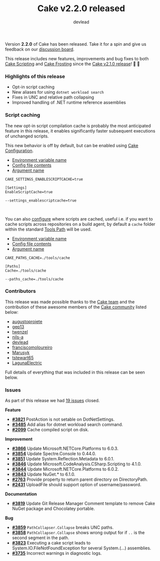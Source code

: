﻿---
title: Cake v2.2.0 released
category: Release Notes
author: devlead
releaseName: 2.2.0
---

Version **2.2.0** of Cake has been released. Take it for a spin and give us feedback on our [discussion board](https://github.com/cake-build/cake/discussions/3870).

This release includes new features, improvements and bug fixes to both [Cake Scripting](/docs/running-builds/runners/dotnet-tool) and [Cake Frosting](/docs/running-builds/runners/cake-frosting) since the [Cake v2.1.0 release](/blog/2022/02/cake-v2.1.0-released)! 🚀 🍰

### Highlights of this release

- Opt-in script caching
- New aliases for using `dotnet workload search`
- Fixes in UNC and relative path collapsing
- Improved handling of .NET runtime reference assemblies

### Script caching

The new opt-in script compilation cache is probably the most anticipated feature in this release, it enables significantly faster subsequent executions of unchanged scripts.

This new behavior is off by default, but can be enabled using [Cake Configuration](/docs/running-builds/configuration/default-configuration-values#cache-compiled-script-on-disk).

<ul class="nav nav-tabs">
    <li class="active"><a data-toggle="tab" href="#env11">Environment variable name</a></li>
    <li><a data-toggle="tab" href="#config11">Config file contents</a></li>
    <li><a data-toggle="tab" href="#arg11">Argument name</a></li>
</ul>

<div class="tab-content">
    <div id="env11" class="tab-pane fade in active">
        <p>
            <pre><code class="language-sh hljs">CAKE_SETTINGS_ENABLESCRIPTCACHE=true</code></pre>
        </p>
    </div>
    <div id="config11" class="tab-pane fade">
        <p>
            <pre><code class="language-sh hljs">[Settings]
EnableScriptCache=true</code></pre>
        </p>
    </div>
    <div id="arg11" class="tab-pane fade">
        <p>
            <pre><code class="language-sh hljs">--settings_enablescriptcache=true</code></pre>
        </p>
    </div>
</div>
<br/>

You can also [configure](/docs/running-builds/configuration/default-configuration-values#cache-location-path) where scripts are cached, useful i.e. if you want to cache scripts across repositories on a build agent, by default a `cache` folder within the standard [Tools Path](/docs/running-builds/configuration/default-configuration-values#tools-path) will be used.

<ul class="nav nav-tabs">
    <li class="active"><a data-toggle="tab" href="#env12">Environment variable name</a></li>
    <li><a data-toggle="tab" href="#config12">Config file contents</a></li>
    <li><a data-toggle="tab" href="#arg12">Argument name</a></li>
</ul>

<div class="tab-content">
    <div id="env12" class="tab-pane fade in active">
        <p>
            <pre><code class="language-sh hljs">CAKE_PATHS_CACHE=./tools/cache</code></pre>
        </p>
    </div>
    <div id="config12" class="tab-pane fade">
        <p>
            <pre><code class="language-sh hljs">[Paths]
Cache=./tools/cache</code></pre>
        </p>
    </div>
    <div id="arg12" class="tab-pane fade">
        <p>
            <pre><code class="language-sh hljs">--paths_cache=./tools/cache</code></pre>
        </p>
    </div>
</div>

### Contributors

This release was made possible thanks to the [Cake team](/docs/team/) and the contribution of these awesome members of the [Cake community](/community/thanks/) listed below:

- [augustoproiete](https://github.com/augustoproiete)
- [gep13](https://github.com/gep13)
- [twenzel](https://github.com/twenzel)
- [nils-a](https://github.com/nils-a)
- [devlead](https://github.com/devlead)
- [franciscomoloureiro](https://github.com/franciscomoloureiro)
- [Marusyk](https://github.com/Marusyk)
- [tstewart65](https://github.com/tstewart65)
- [LagunaElectric](https://github.com/LagunaElectric)

Full details of everything that was included in this release can be seen below.

<!--excerpt-->

### Issues

As part of this release we had [19 issues](https://github.com/cake-build/cake/milestone/85?closed=1) closed.

__Feature__

- [__#3821__](https://github.com/cake-build/cake/issues/3821) PostAction is not setable on DotNetSettings.
- [__#3485__](https://github.com/cake-build/cake/issues/3485) Add alias for dotnet workload search command.
- [__#2099__](https://github.com/cake-build/cake/issues/2099) Cache compiled script on disk.

__Improvement__

- [__#3866__](https://github.com/cake-build/cake/issues/3866) Update Microsoft.NETCore.Platforms to 6.0.3.
- [__#3854__](https://github.com/cake-build/cake/issues/3854) Update Spectre.Console to 0.44.0.
- [__#3851__](https://github.com/cake-build/cake/issues/3851) Update System.Reflection.Metadata to 6.0.1.
- [__#3846__](https://github.com/cake-build/cake/issues/3846) Update Microsoft.CodeAnalysis.CSharp.Scripting to 4.1.0.
- [__#3844__](https://github.com/cake-build/cake/issues/3844) Update Microsoft.NETCore.Platforms to 6.0.2.
- [__#3843__](https://github.com/cake-build/cake/issues/3843) Update NuGet.* to 6.1.0.
- [__#2763__](https://github.com/cake-build/cake/issues/2763) Provide property to return parent directory on DirectoryPath.
- [__#2431__](https://github.com/cake-build/cake/issues/2431) UploadFile should support option of username/password.

__Documentation__

- [__#3819__](https://github.com/cake-build/cake/issues/3819) Update Git Release Manager Comment template to remove Cake NuGet package and Chocolatey portable.

__Bug__

- [__#3859__](https://github.com/cake-build/cake/issues/3859) `PathCollapser.Collapse` breaks UNC paths.
- [__#3858__](https://github.com/cake-build/cake/issues/3858) `PathCollapser.Collapse` shows wrong output for if `..` is the second segment in the path.
- [__#3823__](https://github.com/cake-build/cake/issues/3823) Executing a cake script leads to System.IO.FileNotFoundException for several System.(...) assemblies.
- [__#3735__](https://github.com/cake-build/cake/issues/3735) Incorrect warnings in diagnostic logs.

